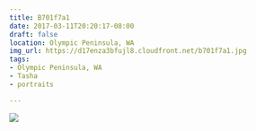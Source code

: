 ```yaml
---
title: B701f7a1
date: 2017-03-11T20:20:17-08:00
draft: false
location: Olympic Peninsula, WA
img_url: https://d17enza3bfujl8.cloudfront.net/b701f7a1.jpg
tags:
- Olympic Peninsula, WA
- Tasha
- portraits

---
```


![](https://d17enza3bfujl8.cloudfront.net/b701f7a1.jpg)
